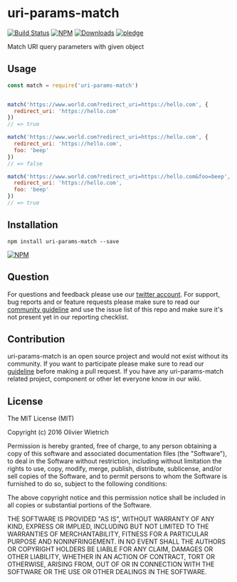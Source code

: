 # uri-params-match

[![Build Status](https://travis-ci.org/bredele/uri-params-match.svg?branch=master)](https://travis-ci.org/bredele/uri-params-match)
 [![NPM](https://img.shields.io/npm/v/uri-params-match.svg)](https://www.npmjs.com/package/uri-params-match)
 [![Downloads](https://img.shields.io/npm/dm/uri-params-match.svg)](http://npm-stat.com/charts.html?package=uri-params-match)
 [![pledge](https://bredele.github.io/contributing-guide/community-pledge.svg)](https://github.com/bredele/contributing-guide/blob/master/guidelines.md)

Match URI query parameters with given object

## Usage

```js
const match = require('uri-params-match')


match('https://www.world.com?redirect_uri=https://hello.com', {
  redirect_uri: 'https://hello.com'
})
// => true

match('https://www.world.com?redirect_uri=https://hello.com', {
  redirect_uri: 'https://hello.com',
  foo: 'beep'
})
// => false

match('https://www.world.com?redirect_uri=https://hello.com&foo=beep', {
  redirect_uri: 'https://hello.com',
  foo: 'beep'
})
// => true
```


## Installation

```shell
npm install uri-params-match --save
```

[![NPM](https://nodei.co/npm/uri-params-match.png)](https://nodei.co/npm/uri-params-match/)


## Question

For questions and feedback please use our [twitter account](https://twitter.com/bredeleca). For support, bug reports and or feature requests please make sure to read our
<a href="https://github.com/bredele/contributing-guide/blob/master/guidelines.md" target="_blank">community guideline</a> and use the issue list of this repo and make sure it's not present yet in our reporting checklist.

## Contribution

uri-params-match is an open source project and would not exist without its community. If you want to participate please make sure to read our <a href="https://github.com/bredele/contributing-guide/blob/master/guidelines.md" target="_blank">guideline</a> before making a pull request. If you have any uri-params-match related project, component or other let everyone know in our wiki.

## License

The MIT License (MIT)

Copyright (c) 2016 Olivier Wietrich

Permission is hereby granted, free of charge, to any person obtaining a copy
of this software and associated documentation files (the "Software"), to deal
in the Software without restriction, including without limitation the rights
to use, copy, modify, merge, publish, distribute, sublicense, and/or sell
copies of the Software, and to permit persons to whom the Software is
furnished to do so, subject to the following conditions:

The above copyright notice and this permission notice shall be included in all
copies or substantial portions of the Software.

THE SOFTWARE IS PROVIDED "AS IS", WITHOUT WARRANTY OF ANY KIND, EXPRESS OR
IMPLIED, INCLUDING BUT NOT LIMITED TO THE WARRANTIES OF MERCHANTABILITY,
FITNESS FOR A PARTICULAR PURPOSE AND NONINFRINGEMENT. IN NO EVENT SHALL THE
AUTHORS OR COPYRIGHT HOLDERS BE LIABLE FOR ANY CLAIM, DAMAGES OR OTHER
LIABILITY, WHETHER IN AN ACTION OF CONTRACT, TORT OR OTHERWISE, ARISING FROM,
OUT OF OR IN CONNECTION WITH THE SOFTWARE OR THE USE OR OTHER DEALINGS IN THE
SOFTWARE.
